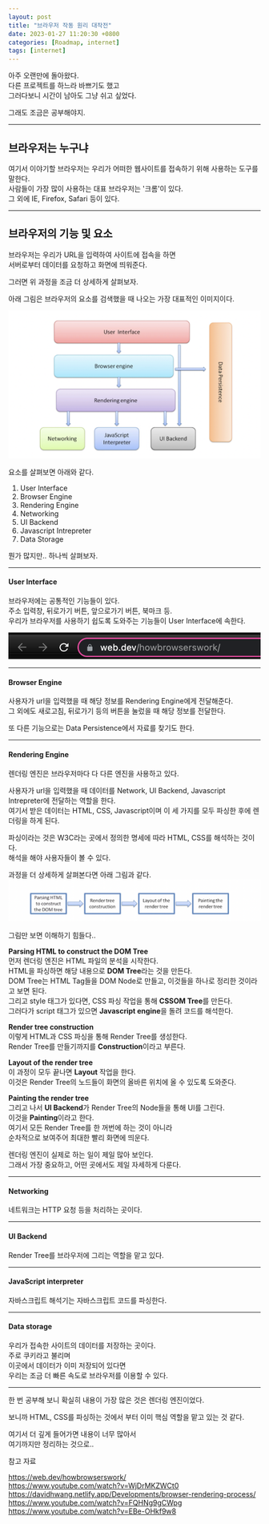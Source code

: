 ```yaml
---
layout: post
title: "브라우저 작동 원리 대작전"
date: 2023-01-27 11:20:30 +0800
categories: [Roadmap, internet]
tags: [internet]
---
```


아주 오랜만에 돌아왔다.  
다른 프로젝트를 하느라 바쁘기도 했고  
그러다보니 시간이 남아도 그냥 쉬고 싶었다.  

그래도 조금은 공부해야지.  

---  

## **브라우저는 누구냐**  

여기서 이야기할 브라우저는 우리가 어떠한 웹사이트를 접속하기 위해 사용하는 도구를 말한다.  
사람들이 가장 많이 사용하는 대표 브라우저는 '크롬'이 있다.  
그 외에 IE, Firefox, Safari 등이 있다.  

---  

## **브라우저의 기능 및 요소**  

브라우저는 우리가 URL을 입력하여 사이트에 접속을 하면  
서버로부터 데이터를 요청하고 화면에 띄워준다.  

그러면 위 과정을 조금 더 상세하게 살펴보자.  

아래 그림은 브라우저의 요소를 검색했을 때 나오는 가장 대표적인 이미지이다.  

![image](/assets/img/sample/browser1.png)   

요소를 살펴보면 아래와 같다.  

1. User Interface  
2. Browser Engine  
3. Rendering Engine  
4. Networking  
5. UI Backend  
6. Javascript Intrepreter  
7. Data Storage  

뭔가 많지만.. 하나씩 살펴보자.  


---  

#### **User Interface**  

브라우저에는 공통적인 기능들이 있다.  
주소 입력창, 뒤로가기 버튼, 앞으로가기 버튼, 북마크 등.  
우리가 브라우저를 사용하기 쉽도록 도와주는 기능들이 User Interface에 속한다.  

![image](/assets/img/sample/browser2.png)   

---  

#### **Browser Engine**  

사용자가 url을 입력했을 때 해당 정보를 Rendering Engine에게 전달해준다.  
그 외에도 새로고침, 뒤로가기 등의 버튼을 눌렀을 때 해당 정보를 전달한다.  

또 다른 기능으로는 Data Persistence에서 자료를 찾기도 한다.  

---  

#### **Rendering Engine**  

렌더링 엔진은 브라우저마다 다 다른 엔진을 사용하고 있다.  

사용자가 url을 입력했을 때 데이터를 Network, UI Backend, Javascript Intrepreter에 전달하는 역할을 한다.  
여기서 받은 데이터는 HTML, CSS, Javascript이며 이 세 가지를 모두 파싱한 후에 렌더링을 하게 된다.  

파싱이라는 것은 W3C라는 곳에서 정의한 명세에 따라 HTML, CSS를 해석하는 것이다.  
해석을 해야 사용자들이 볼 수 있다.  

과정을 더 상세하게 살펴본다면 아래 그림과 같다.  
![image](/assets/img/sample/browser3.png)   

그림만 보면 이해하기 힘들다..  

**Parsing HTML to construct the DOM Tree**  
먼저 렌더링 엔진은 HTML 파일의 분석을 시작한다.  
HTML을 파싱하면 해당 내용으로 **DOM Tree**라는 것을 만든다.  
DOM Tree는 HTML Tag들을 DOM Node로 만들고, 이것들을 하나로 정리한 것이라고 보면 된다.  
그리고 style 태그가 있다면, CSS 파싱 작업을 통해 **CSSOM Tree**를 만든다.  
그러다가 script 태그가 있으면 **Javascript engine**을 돌려 코드를 해석한다.  

**Render tree construction**  
이렇게 HTML과 CSS 파싱을 통해 Render Tree를 생성한다.  
Render Tree를 만들기까지를 **Construction**이라고 부른다.  

**Layout of the render tree**  
이 과정이 모두 끝나면 **Layout** 작업을 한다.  
이것은 Render Tree의 노드들이 화면의 올바른 위치에 올 수 있도록 도와준다.  

**Painting the render tree**  
그리고 나서 **UI Backend**가 Render Tree의 Node들을 통해 UI를 그린다.  
이것을 **Painting**이라고 한다.  
여기서 모든 Render Tree를 한 꺼번에 하는 것이 아니라  
순차적으로 보여주어 최대한 빨리 화면에 띄운다.  


렌더링 엔진이 실제로 하는 일이 제일 많아 보인다.  
그래서 가장 중요하고, 어떤 곳에서도 제일 자세하게 다룬다.  

---  

#### **Networking**  

네트워크는 HTTP 요청 등을 처리하는 곳이다.  

---  

#### **UI Backend**  

Render Tree를 브라우저에 그리는 역할을 맡고 있다.  

---  


#### **JavaScript interpreter**  

자바스크립트 해석기는 자바스크립트 코드를 파싱한다.  

---  

#### **Data storage**  

우리가 접속한 사이트의 데이터를 저장하는 곳이다.  
주로 쿠키라고 불리며  
이곳에서 데이터가 이미 저장되어 있다면  
우리는 조금 더 빠른 속도로 브라우저를 이용할 수 있다.  

---  

한 번 공부해 보니 확실히 내용이 가장 많은 것은 
렌더링 엔진이었다.  

보니까 HTML, CSS를 파싱하는 것에서 부터 이미 핵심 역할을 맡고 있는 것 같다.  

여기서 더 깊게 들어가면 내용이 너무 많아서  
여기까지만 정리하는 것으로..  

참고 자료 

https://web.dev/howbrowserswork/  
https://www.youtube.com/watch?v=WjDrMKZWCt0  
https://davidhwang.netlify.app/Developments/browser-rendering-process/  
https://www.youtube.com/watch?v=FQHNg9gCWpg  
https://www.youtube.com/watch?v=EBe-OHkf9w8  


